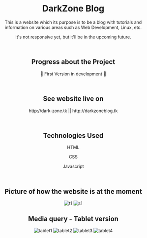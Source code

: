 <h1 align="center">DarkZone Blog</h1>

<p align="center"> This is a website which its purpose is to be a blog with tutorials and information on various areas such as Web Development, Linux, etc. </p>
<p align="center"> It's not responsive yet, but it'll be in the upcoming future. </p>

<br>

<h2 align="center"> Progress about the Project </h2>
<p align="center"> 🚧 First Version in development 🚧 </p>

<br>

<h2 align="center"> See website live on </h2>
<p align="center"> http://dark-zone.tk || http://darkzoneblog.tk </p>

<br>

<h2 align="center"> Technologies Used </h2>

<p align="center"> HTML </p>
<p align="center"> CSS </p>
<p align="center"> Javascript </p>

<br>

<h2 align="center"> Picture of how the website is at the moment </h2>

<div align="center">

![t1](https://user-images.githubusercontent.com/75745796/206932048-eeecdff5-77fb-4707-bd75-524a2acf21bc.png)
![s1](https://user-images.githubusercontent.com/75745796/208770004-a521492c-91bf-4ea0-8c96-52ec18687441.png)

<h2> Media query - Tablet version </h2>

![tablet1](https://user-images.githubusercontent.com/75745796/208770690-8cf55460-a731-418d-9b02-f6a9f0fe86af.png)
![tablet2](https://user-images.githubusercontent.com/75745796/208770692-f437e101-50c6-4700-8412-24bd0739a445.png)
![tablet3](https://user-images.githubusercontent.com/75745796/208770700-4f8dfb43-6c61-4215-af58-b9fc6142b784.png)
![tablet4](https://user-images.githubusercontent.com/75745796/208770712-87c6e967-ca4e-453b-9666-32c92942a37c.png)


</div>
